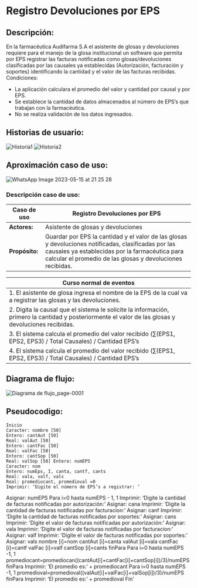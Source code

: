 # Registro Devoluciones por EPS
## Descripción:

En la farmacéutica Audifarma S.A el asistente de glosas y devoluciones requiere para el manejo de la glosa institucional un software que permita por EPS registrar las facturas notificadas como glosas/devoluciones clasificadas por las causales ya establecidas (Autorización, facturación y soportes) identificando la cantidad y el valor de las facturas recibidas.
Condiciones:
-	La aplicación calculara el promedio del valor y cantidad por causal y por EPS.
-	Se establece la cantidad de datos almacenados al número de EPS’s que trabajan con la farmacéutica.
-	No se realiza validación de los datos ingresados.

## Historias de usuario:

![Historia1](https://github.com/maangelicat/ed2a1.github.io/assets/128763241/22827cfa-0f83-4acf-86ea-863d54f287fc)
![Historia2](https://github.com/maangelicat/ed2a1.github.io/assets/128763241/20c7a381-8143-478b-8c49-44fee5512136)

## Aproximación caso de uso:
![WhatsApp Image 2023-05-15 at 21 25 28](https://github.com/maangelicat/ed2a1.github.io/assets/128763241/69b1ca3d-e631-4efd-83ee-868c7ca8c178)

### Descripción caso de uso:

| **Caso de uso** | Registro Devoluciones por EPS |
|----------|----------|
| **Actores:**    |  Asistente de glosas y devoluciones  |
| **Propósito:**   |  Guardar por EPS la cantidad y el valor de las glosas y devoluciones notificadas, clasificadas por las causales ya establecidas por la farmacéutica para calcular el promedio de las glosas y devoluciones recibidas.    |


| **Curso normal de eventos** |
|----------|
| 1. El asistente de glosa ingresa el nombre de la EPS de la cual va a registrar las glosas y las devoluciones. |
| 2. Digita la causal que el sistema le solicite la información, primero la cantidad y posteriormente el valor de las glosas y devoluciones recibidas. |
|3.  El sistema calcula el promedio del valor recibido (∑(EPS1, EPS2, EPS3) / Total Causales) / Cantidad EPS’s |
|4.  El sistema calcula el promedio del valor recibido (∑(EPS1, EPS2, EPS3) / Total Causales) / Cantidad EPS’s |

## Diagrama de flujo:

![Diagrama de flujo_page-0001](https://github.com/maangelicat/ed2a1.github.io/assets/128763241/dd82f386-36e9-4788-803b-73edbf28c410)


## Pseudocodigo:

    Inicio
    Caracter: nombre [50]
    Entero: cantAut [50]
    Real: valAut [50]
    Entero: cantFac [50]
    Real: valFac [50]
    Entero: cantSop [50]
    Real: valSop [50] Entero: numEPS
    Caracter: nom
    Entero: numEps, I, canta, cantf, cants
    Real: vala, valf, vals
    Real: promediocant, promedioval =0
    Imprimir: ‘Digite el número de EPS’s a registrar: ’
Asignar: numEPS
Para i=0 hasta numEPS - 1, 1
Imprimir: ‘Digite la cantidad de facturas notificadas por autorización:’
Asignar: cana
Imprimir: ‘Digite la cantidad de facturas notificadas por facturacion:’
Asignar: canf
Imprimir: ‘Digite la cantidad de facturas notificadas por soportes:’
Asignar: cans
Imprimir: ‘Digite el valor de facturas notificadas por autorización:’
Asignar: vala
Imprimir: ‘Digite el valor de facturas notificadas por facturacion:’
Asignar: valf
Imprimir: ‘Digite el valor de facturas notificadas por soportes:’
Asignar: vals
nombre [i]=nom
cantAut [i]=canta
valAut [i]=vala
cantFac [i]=cantf
valFac [i]=valf
cantSop [i]=cants
finPara
Para i=0 hasta numEPS -1, 1
promediocant=promediocan((cantAut[i]+cantFac[i]+cantSop[i])/3)/numEPS
finPara
Imprimir: ‘El promedio es:’ + promediocant
Para i=0 hasta numEPS -1, 1
promedioval=promedioval((valAut[i]+valFac[i]+valSop[i])/3)/numEPS
finPara
Imprimir: ‘El promedio es:’ + promedioval
Fin'

